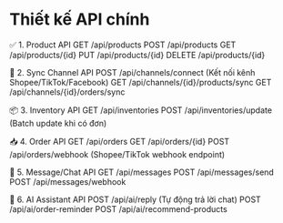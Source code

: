 # Thiết kế API chính
✅ 1. Product API
GET    /api/products
POST   /api/products
GET    /api/products/{id}
PUT    /api/products/{id}
DELETE /api/products/{id}

🔄 2. Sync Channel API
POST /api/channels/connect (Kết nối kênh Shopee/TikTok/Facebook)
GET  /api/channels/{id}/products/sync
GET  /api/channels/{id}/orders/sync

📦 3. Inventory API
GET  /api/inventories
POST /api/inventories/update (Batch update khi có đơn)

📥 4. Order API
GET  /api/orders
GET  /api/orders/{id}
POST /api/orders/webhook (Shopee/TikTok webhook endpoint)

💬 5. Message/Chat API
GET  /api/messages
POST /api/messages/send
POST /api/messages/webhook

🧠 6. AI Assistant API
POST /api/ai/reply (Tự động trả lời chat)
POST /api/ai/order-reminder
POST /api/ai/recommend-products
